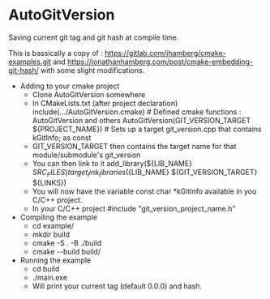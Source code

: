 # AutoGitVersion
Saving current git tag and git hash at compile time.

This is bassically a copy of : https://gitlab.com/jhamberg/cmake-examples.git and https://jonathanhamberg.com/post/cmake-embedding-git-hash/  with some slight modifications.

- Adding to your cmake project
    - Clone AutoGitVersion somewhere
    - In CMakeLists.txt (after project declaration)
        include(.../AutoGitVersion.cmake) # Defined cmake functions : AutoGitVersion and others
        AutoGitVersion(GIT_VERSION_TARGET ${PROJECT_NAME})                  # Sets up a target git_version.cpp that contains  kGitInfo; as const
    - GIT_VERSION_TARGET then contains the target name for that module/submodule's git_version
    - You can then link to it 
        add_library(${LIB_NAME} ${SRC_FILES})
        target_link_libraries(${LIB_NAME} ${GIT_VERSION_TARGET} ${LINKS})
    - You will now have the variable const char *kGitInfo available in you C/C++ project.
    - In your C/C++ project #include "git_version_project_name.h"
- Compiling the example 
   - cd example/
   - mkdir build
   - cmake -S . -B ./build
   - cmake --build build/
- Running the example
   - cd build
   - ./main.exe
   - Will print your current tag (default 0.0.0) and hash. 
